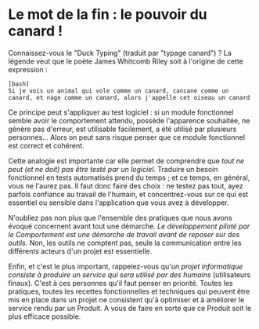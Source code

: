 # Le mot de la fin : le pouvoir du canard !

Connaissez-vous le "Duck Typing" (traduit par "typage canard") ? La légende veut que le poète James Whitcomb Riley soit à l'origine de cette expression :

    [bash]
    Si je vois un animal qui vole comme un canard, cancane comme un canard, et nage comme un canard, alors j'appelle cet oiseau un canard

Ce principe peut s'appliquer au test logiciel : si un module fonctionnel semble avoir le comportement attendu, possède l'apparence souhaitée, 
ne génère pas d'erreur, est utilisable facilement, a été utilisé par plusieurs personnes... Alors on peut sans risque penser que 
ce module fonctionnel est correct et cohérent. 

Cette analogie est importante car elle permet de comprendre que *tout ne peut (et ne doit) pas être testé par un logiciel*. 
Traduire un besoin fonctionnel en tests automatisés prend du temps ; et ce temps, en général, vous ne l'aurez pas. Il faut donc 
faire des choix :  ne testez pas tout, ayez parfois confiance au travail de l'humain, et concentrez-vous sur ce qui est essentiel 
ou sensible dans l'application que vous avez à développer.

N'oubliez pas non plus que l'ensemble des pratiques que nous avons évoqué concernent avant tout une démarche. *Le développement 
piloté par le Comportement est une démarche de travail avant de reposer sur des outils*. Non, les outils ne comptent pas, seule la communication 
entre les différents acteurs d'un projet est essentielle.

Enfin, et c'est le plus important, rappelez-vous qu'*un projet informatique consiste à produire un service qui sera utilisé
par des humains* (utilisateurs finaux). C'est à ces personnes qu'il faut penser en priorité. Toutes les pratiques, toutes les recettes 
fonctionnelles et techniques qui peuvent être mis en place dans un projet ne consistent qu'à optimiser et à améliorer le 
service rendu par un Produit. A vous de faire en sorte que ce Produit soit le plus efficace possible.